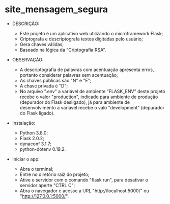 # site_mensagem_segura

- DESCRIÇÃO:
    - Este projeto é um aplicativo web utilizando o microframework Flask;
    - Criptografa e descriptografa textos digitadas pelo usuário;
    - Gera chaves válidas;
    - Baseado na lógica da "Criptografia RSA".

- OBSERVAÇÃO:
    - A descriptografia de palavras com acentuação apresenta erros, portanto considerar palavras sem acentuação;
    - As chaves públicas são "N" e "E";
    - A chave privada é "D";
    - No arquivo ".env" a variável de ambiente "FLASK_ENV" deste projeto recebe o valor "production", indicado para ambiente de produção (depurador do Flask desligado), já para ambiente de desenvolvimento a variável recebe o valo "development" (depurador do Flask ligado).

- Instalação:
    - Python 3.8.0;
    - Flask 2.0.2;
    - dynaconf 3.1.7;
    - python-dotenv 0.19.2.

- Iniciar o app:
    - Abra o terminal;
    - Entre no diretório raiz do projeto;
    - Ative o servidor com o comando "flask run", para desativar o servidor aperte "CTRL C";
    - Abra o navegador e acesse a URL "http://localhost:5000/" ou "http://127.0.0.1:5000/".